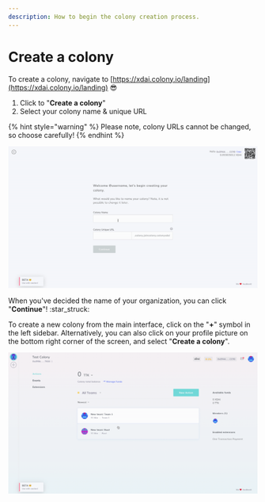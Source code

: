```yaml
---
description: How to begin the colony creation process.
---
```


# Create a colony

To create a colony, navigate to [https://xdai.colony.io/landing](https://xdai.colony.io/landing)  :sunglasses:&#x20;

1. Click to "**Create a colony**"
2. Select your colony name & unique URL

{% hint style="warning" %}
Please note, colony URLs cannot be changed, so choose carefully!
{% endhint %}

![](../.gitbook/assets/ColonyName.gif)

When you've decided the name of your organization, you can click "**Continue**"! :star\_struck:&#x20;



To create a new colony from the main interface, click on the "**+**" symbol in the left sidebar. Alternatively, you can also click on your profile picture on the bottom right corner of the screen, and select "**Create a colony**".&#x20;

![](../.gitbook/assets/CreateColony.gif)
